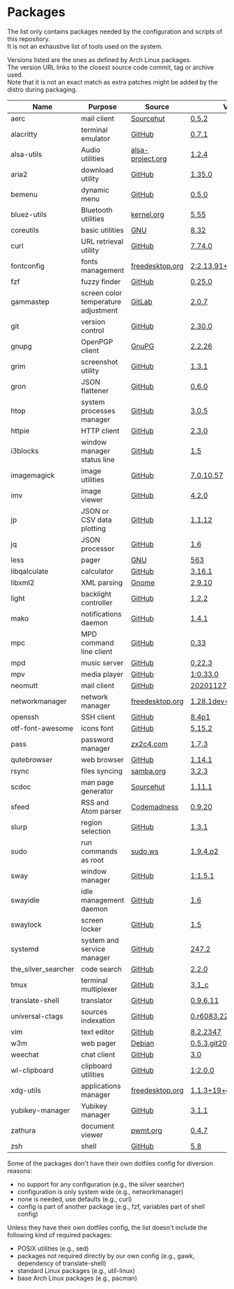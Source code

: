 # Packages

The list only contains packages needed by the configuration and scripts of this repository.  
It is not an exhaustive list of tools used on the system.

Versions listed are the ones as defined by Arch Linux packages.  
The version URL links to the closest source code commit, tag or archive used.  
Note that it is not an exact match as extra patches might be added by the distro during packaging.

| Name                   | Purpose                              | Source                                                                                 | Version                                                                                                                                     |
|------------------------|--------------------------------------|----------------------------------------------------------------------------------------|---------------------------------------------------------------------------------------------------------------------------------------------|
| aerc                   | mail client                          | [Sourcehut](https://git.sr.ht/~sircmpwn/aerc)                                          | [0.5.2](https://git.sr.ht/~sircmpwn/aerc/refs/0.5.2)                                                                                        |
| alacritty              | terminal emulator                    | [GitHub](https://github.com/jwilm/alacritty)                                           | [0.7.1](https://github.com/jwilm/alacritty/releases/tag/v0.7.1)                                                                             |
| alsa-utils             | Audio utilities                      | [alsa-project.org](http://git.alsa-project.org/?p=alsa-utils.git)                      | [1.2.4](http://git.alsa-project.org/?p=alsa-utils.git;a=tag;h=v1.2.4)                                                                       |
| aria2                  | download utility                     | [GitHub](https://github.com/aria2/aria2)                                               | [1.35.0](https://github.com/aria2/aria2/releases/tag/release-1.35.0)                                                                        |
| bemenu                 | dynamic menu                         | [GitHub](https://github.com/Cloudef/bemenu)                                            | [0.5.0](https://github.com/Cloudef/bemenu/releases/tag/0.5.0)                                                                               |
| bluez-utils            | Bluetooth utilities                  | [kernel.org](https://git.kernel.org/pub/scm/bluetooth/bluez.git)                       | [5.55](https://git.kernel.org/pub/scm/bluetooth/bluez.git/tag/?h=5.55)                                                                      |
| coreutils              | basic utilities                      | [GNU](http://git.savannah.gnu.org/cgit/coreutils.git/)                                 | [8.32](http://git.savannah.gnu.org/cgit/coreutils.git/tag/?h=v8.32)                                                                         |
| curl                   | URL retrieval utility                | [GitHub](https://github.com/curl/curl)                                                 | [7.74.0](https://github.com/curl/curl/releases/tag/curl-7_74_0)                                                                             |
| fontconfig             | fonts management                     | [freedesktop.org](https://cgit.freedesktop.org/fontconfig/)                            | [2:2.13.91+48+gfcb0420](https://cgit.freedesktop.org/fontconfig/commit/?id=fcb042028126d79ea5a5fa015b2b034b98656e73)                        |
| fzf                    | fuzzy finder                         | [GitHub](https://github.com/junegunn/fzf)                                              | [0.25.0](https://github.com/junegunn/fzf/releases/tag/0.25.0)                                                                               |
| gammastep              | screen color temperature adjustment  | [GitLab](https://gitlab.com/chinstrap/gammastep)                                       | [2.0.7](https://gitlab.com/chinstrap/gammastep/-/tags/v2.0.7)                                                                               |
| git                    | version control                      | [GitHub](https://github.com/git/git)                                                   | [2.30.0](https://github.com/git/git/releases/tag/v2.30.0)                                                                                   |
| gnupg                  | OpenPGP client                       | [GnuPG](https://git.gnupg.org/cgi-bin/gitweb.cgi?p=gnupg.git)                          | [2.2.26](https://git.gnupg.org/cgi-bin/gitweb.cgi?p=gnupg.git;a=tag;h=gnupg-2.2.26)                                                         |
| grim                   | screenshot utility                   | [GitHub](https://github.com/emersion/grim)                                             | [1.3.1](https://github.com/emersion/grim/releases/tag/v1.3.1)                                                                               |
| gron                   | JSON flattener                       | [GitHub](https://github.com/tomnomnom/gron)                                            | [0.6.0](https://github.com/tomnomnom/gron/releases/tag/v0.6.0)                                                                              |
| htop                   | system processes manager             | [GitHub](https://github.com/htop-dev/htop)                                             | [3.0.5](https://github.com/htop-dev/htop/releases/tag/3.0.5)                                                                                |
| httpie                 | HTTP client                          | [GitHub](https://github.com/jakubroztocil/httpie)                                      | [2.3.0](https://github.com/jakubroztocil/httpie/releases/tag/2.3.0)                                                                         |
| i3blocks               | window manager status line           | [GitHub](https://github.com/vivien/i3blocks)                                           | [1.5](https://github.com/vivien/i3blocks/releases/tag/1.5)                                                                                  |
| imagemagick            | image utilities                      | [GitHub](https://github.com/ImageMagick/ImageMagick)                                   | [7.0.10.57](https://github.com/ImageMagick/ImageMagick/releases/tag/7.0.10-57)                                                              |
| imv                    | image viewer                         | [GitHub](https://github.com/eXeC64/imv)                                                | [4.2.0](https://github.com/eXeC64/imv/releases/tag/v4.2.0)                                                                                  |
| jp                     | JSON or CSV data plotting            | [GitHub](https://github.com/sgreben/jp)                                                | [1.1.12](https://github.com/sgreben/jp/releases/tag/1.1.12)                                                                                 |
| jq                     | JSON processor                       | [GitHub](https://github.com/stedolan/jq)                                               | [1.6](https://github.com/stedolan/jq/releases/tag/jq-1.6)                                                                                   |
| less                   | pager                                | [GNU](http://ftp.gnu.org/gnu/less/)                                                    | [563](http://ftp.gnu.org/gnu/less/less-563.tar.gz)                                                                                          |
| libqalculate           | calculator                           | [GitHub](https://github.com/Qalculate/libqalculate)                                    | [3.16.1](https://github.com/Qalculate/libqalculate/releases/tag/v3.16.1)                                                                    |
| libxml2                | XML parsing                          | [Gnome](https://gitlab.gnome.org/GNOME/libxml2/)                                       | [2.9.10](https://gitlab.gnome.org/GNOME/libxml2/tags/v2.9.10)                                                                               |
| light                  | backlight controller                 | [GitHub](https://github.com/haikarainen/light)                                         | [1.2.2](https://github.com/haikarainen/light/releases/tag/v1.2.2)                                                                           |
| mako                   | notifications daemon                 | [GitHub](https://github.com/emersion/mako)                                             | [1.4.1](https://github.com/emersion/mako/releases/tag/v1.4.1)                                                                               |
| mpc                    | MPD command line client              | [GitHub](https://github.com/MusicPlayerDaemon/mpc)                                     | [0.33](https://github.com/MusicPlayerDaemon/mpc/releases/tag/v0.33)                                                                         |
| mpd                    | music server                         | [GitHub](https://github.com/MusicPlayerDaemon/MPD)                                     | [0.22.3](https://github.com/MusicPlayerDaemon/MPD/releases/tag/v0.22.3)                                                                     |
| mpv                    | media player                         | [GitHub](https://github.com/mpv-player/mpv)                                            | [1:0.33.0](https://github.com/mpv-player/mpv/releases/tag/v0.33.0)                                                                          |
| neomutt                | mail client                          | [GitHub](https://github.com/neomutt/neomutt)                                           | [20201127](https://github.com/neomutt/neomutt/releases/tag/20201127)                                                                        |
| networkmanager         | network manager                      | [freedesktop.org](https://cgit.freedesktop.org/NetworkManager/NetworkManager)          | [1.28.1dev+7+g3f5df3cdc6](https://cgit.freedesktop.org/NetworkManager/NetworkManager/commit/?id=3f5df3cdc6c52a79f970c0a9de9200a18df6b3fb)   |                                       |
| openssh                | SSH client                           | [GitHub](https://github.com/openssh/openssh-portable)                                  | [8.4p1](https://github.com/openssh/openssh-portable/releases/tag/V_8_4_P1)                                                                  |
| otf-font-awesome       | icons font                           | [GitHub](https://github.com/FortAwesome/Font-Awesome)                                  | [5.15.2](https://github.com/FortAwesome/Font-Awesome/releases/tag/5.15.2)                                                                   |
| pass                   | password manager                     | [zx2c4.com](https://git.zx2c4.com/password-store/)                                     | [1.7.3](https://git.zx2c4.com/password-store/tag/?h=1.7.3)                                                                                  |
| qutebrowser            | web browser                          | [GitHub](https://github.com/qutebrowser/qutebrowser)                                   | [1.14.1](https://github.com/qutebrowser/qutebrowser/releases/tag/v1.14.1)                                                                   |
| rsync                  | files syncing                        | [samba.org](https://git.samba.org/?p=rsync.git)                                        | [3.2.3](https://git.samba.org/?p=rsync.git;a=tag;h=refs/tags/v3.2.3)                                                                        |
| scdoc                  | man page generator                   | [Sourcehut](https://git.sr.ht/~sircmpwn/scdoc)                                         | [1.11.1](https://git.sr.ht/~sircmpwn/scdoc/refs/1.11.1)                                                                                     |
| sfeed                  | RSS and Atom parser                  | [Codemadness](https://codemadness.org/git/sfeed)                                       | [0.9.20](https://codemadness.org/git/sfeed/commit/cfcdae2a394a2ac0d180ff34cae17e30422d0800.html)                                            |
| slurp                  | region selection                     | [GitHub](https://github.com/emersion/slurp)                                            | [1.3.1](https://github.com/emersion/slurp/releases/tag/v1.3.1)                                                                              |
| sudo                   | run commands as root                 | [sudo.ws](https://www.sudo.ws/repos/sudo)                                              | [1.9.4.p2](https://www.sudo.ws/repos/sudo/rev/SUDO_1_9_4p2)                                                                                 |
| sway                   | window manager                       | [GitHub](https://github.com/swaywm/sway)                                               | [1:1.5.1](https://github.com/swaywm/sway/releases/tag/1.5.1)                                                                                |
| swayidle               | idle management daemon               | [GitHub](https://github.com/swaywm/swayidle)                                           | [1.6](https://github.com/swaywm/swayidle/releases/tag/1.6)                                                                                  |
| swaylock               | screen locker                        | [GitHub](https://github.com/swaywm/swaylock)                                           | [1.5](https://github.com/swaywm/swaylock/releases/tag/1.5)                                                                                  |
| systemd                | system and service manager           | [GitHub](https://github.com/systemd/systemd)                                           | [247.2](https://github.com/systemd/systemd-stable/releases/tag/v247.2)                                                                      |
| the_silver_searcher    | code search                          | [GitHub](https://github.com/ggreer/the_silver_searcher)                                | [2.2.0](https://github.com/ggreer/the_silver_searcher/releases/tag/2.2.0)                                                                   |
| tmux                   | terminal multiplexer                 | [GitHub](https://github.com/tmux/tmux)                                                 | [3.1_c](https://github.com/tmux/tmux/releases/tag/3.1c)                                                                                     |
| translate-shell        | translator                           | [GitHub](https://github.com/soimort/translate-shell)                                   | [0.9.6.11](https://github.com/soimort/translate-shell/releases/tag/v0.9.6.11)                                                               |
| universal-ctags        | sources indexation                   | [GitHub](https://github.com/universal-ctags/ctags)                                     | [0.r6083.2258b24b](https://github.com/universal-ctags/ctags/commit/2258b24b27962615bc609c6139870be8769f578b)                                |
| vim                    | text editor                          | [GitHub](https://github.com/vim/vim)                                                   | [8.2.2347](https://github.com/vim/vim/releases/tag/v8.2.2347)                                                                               |
| w3m                    | web pager                            | [Debian](https://salsa.debian.org/debian/w3m)                                          | [0.5.3.git20200507](https://salsa.debian.org/debian/w3m/commit/aa078ed98ab58e961761c077472c1219dcbc738e)                                    |
| weechat                | chat client                          | [GitHub](https://github.com/weechat/weechat)                                           | [3.0](https://github.com/weechat/weechat/releases/tag/v3.0)                                                                                 |
| wl-clipboard           | clipboard utilities                  | [GitHub](https://github.com/bugaevc/wl-clipboard)                                      | [1:2.0.0](https://github.com/bugaevc/wl-clipboard/releases/tag/v2.0.0)                                                                      |
| xdg-utils              | applications manager                 | [freedesktop.org](https://cgit.freedesktop.org/xdg/xdg-utils/)                         | [1.1.3+19+g9816ebb](https://cgit.freedesktop.org/xdg/xdg-utils/commit/?id=9816ebb3e6fd9f23e993b8b7fcbd56f92d9c9197)                         |
| yubikey-manager        | Yubikey manager                      | [GitHub](https://github.com/Yubico/yubikey-manager)                                    | [3.1.1](https://github.com/Yubico/yubikey-manager/releases/tag/yubikey-manager-3.1.1)                                                       |
| zathura                | document viewer                      | [pwmt.org](https://git.pwmt.org/pwmt/zathura)                                          | [0.4.7](https://git.pwmt.org/pwmt/zathura/tags/0.4.7)                                                                                       |
| zsh                    | shell                                | [GitHub](https://github.com/zsh-users/zsh)                                             | [5.8](https://github.com/zsh-users/zsh/releases/tag/zsh-5.8)                                                                                |

Some of the packages don't have their own dotfiles config for diversion reasons:
- no support for any configuration (e.g., the silver searcher)
- configuration is only system wide (e.g., networkmanager)
- none is needed, use defaults (e.g., curl)
- config is part of another package (e.g., fzf, variables part of shell config)

Unless they have their own dotfiles config, the list doesn't include the following kind of required packages:
- POSIX utilities (e.g., sed)
- packages not required directly by our own config (e.g., gawk, dependency of translate-shell)
- standard Linux packages (e.g., util-linux)
- base Arch Linux packages (e.g., pacman)
